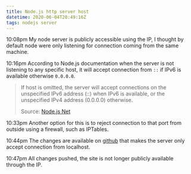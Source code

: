 ```yaml
---
title: Node.js http server host
datetime: 2020-06-04T20:49:16Z
tags: nodejs server
---
```

<time>10:08pm</time> My node server is publicly accessible using the IP, I thought by default node were only listening for connection coming from the same machine.

<time>10:16pm</time> According to Node.js documentation when the server is not listening to any specific host, it will accept connection from `::` if IPv6 is available otherwise `0.0.0.0`.

> If host is omitted, the server will accept connections on the unspecified IPv6 address (::) when IPv6 is available, or the unspecified IPv4 address (0.0.0.0) otherwise.
>
> Source: [Node.js Net](https://nodejs.org/api/net.html#net_server_listen_port_host_backlog_callback)

<time>10:33pm</time> Another option for this is to reject connection to that port from outside using a firewall, such as IPTables.

<time>10:44pm</time> The changes are available on [github](https://github.com/wellingguzman/wellingguzman.com/commit/83dcec8633b494ed12b2f24e971e4621c3c431f5) that makes the server only accept connection from localhost.

<time>10:47pm</time> All changes pushed, the site is not longer publicly available through the IP.
